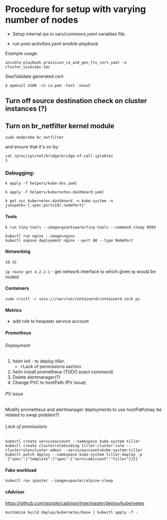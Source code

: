 # Procedure for setup with varying number of nodes

- Setup internal ips in vars/_commons.yaml_ variables file.


- run post-activities.yaml ansible-playbook

Example usage:

`
ansible-playbook provision_ca_and_gen_tls_cert.yaml -e cluster_size=1mc-1mc
`

See/Validate generated cert:

`
$ openssl x509 -in ca.pem -text -noout
`

## Turn off source destination check on cluster instances (?)
## Turn on br_netfilter kernel module
`sudo modprobe br_netfilter`

and ensure that it's on by:
```
cat /proc/sys/net/bridge/bridge-nf-call-iptables
1
```
### Debugging:

`k apply -f helpers/kube-dns.yaml`

`k apply -f helpers/kubernetes-dashboard.yaml`

`k get svc kubernetes-dashboard -n kube-system -o jsonpath='{.spec.ports[0].nodePort}'`

#### Tools

`k run tiny-tools --image=giantswarm/tiny-tools --command sleep 9999`

```
kubectl run nginx --image=nginx
kubectl expose deployment nginx --port 80 --type NodePort
```

#### Networking

`10.32`

`ip route get 4.2.2.1` - get network interface to which given ip would be routed

#### Containers

`sudo crictl -r unix:///var/run/containerd/containerd.sock ps`

#### Metrics

- add role to heapster service account

##### Prometheus

###### Deployment

1. helm init - to deploy _tiller_.
    - +Lack of permissions section
2. helm install prometheus (TODO exact command)
3. Delete alertmanager(?)
4. Change PVC to hostPath (PV issue)

###### PV issue

Modify prometheus and alertmanager deployments to use hostPath(may be related to swap problem?)


###### Lack of premissions
```
kubectl create serviceaccount --namespace kube-system tiller
kubectl create clusterrolebinding tiller-cluster-rule --clusterrole=cluster-admin --serviceaccount=kube-system:tiller
kubectl patch deploy --namespace kube-system tiller-deploy -p '{"spec":{"template":{"spec":{"serviceAccount":"tiller"}}}}'
```

#### Fake workload

`kubectl run spaster --image=spaster/alpine-sleep`

#### cAdvisor

https://github.com/google/cadvisor/tree/master/deploy/kubernetes

`kustomize build deploy/kubernetes/base | kubectl apply -f -`
